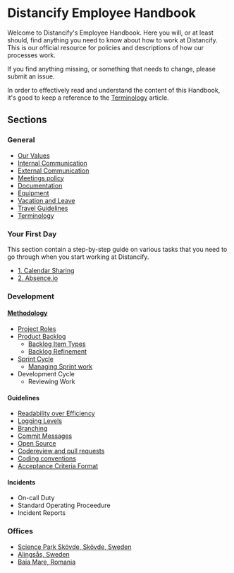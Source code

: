 # Distancify Employee Handbook

Welcome to Distancify's Employee Handbook. Here you will, or at least should, find anything you need to know about how to work at Distancify. This is our official resource for policies and descriptions of how our processes work.

If you find anything missing, or something that needs to change, please submit an issue.

In order to effectively read and understand the content of this Handbook, it's good to keep a reference to the [Terminology](general/terminology.md) article.

## Sections

### General

* [Our Values](general/our-values.md)
* [Internal Communication](general/internal-communication.md)
* [External Communication](general/external-communication.md)
* [Meetings policy](general/meetings-policy.md)
* [Documentation](general/documentation.md)
* [Equipment](general/equipment.md)
* [Vacation and Leave](general/calendar-vacation-and-leave.md)
* [Travel Guidelines](general/travel-guidelines.md)
* [Terminology](general/terminology.md)

### Your First Day

This section contain a step-by-step guide on various tasks that you need to go through when you start working at Distancify.

* [1. Calendar Sharing](first-day/1-calendar-sharing.md)
* [2. Absence.io](first-day/2-absence-io.md)

### Development

#### [Methodology](development/methodology.md)

* [Project Roles](development/methodology/project-roles.md)
* [Product Backlog](development/methodology/product-backlog/product-backlog.md)
  * [Backlog Item Types](development/methodology/product-backlog/backlog-item-types.md)
  * [Backlog Refinement](development/methodology/product-backlog/backlog-refinement.md)
* [Sprint Cycle](development/methodology/sprint-cycle/sprint-cycle.md)
  * [Managing Sprint work](development/methodology/sprint-cycle/managing-sprint-work.md)
* Development Cycle
  * Reviewing Work

#### Guidelines

* [Readability over Efficiency](development/guidelines/readability-over-efficiency.md)
* [Logging Levels](development/guidelines/logging-levels.md)
* [Branching](development/guidelines/branching.md)
* [Commit Messages](development/guidelines/commit-messages.md)
* [Open Source](development/guidelines/open-source.md)
* [Codereview and pull requests](development/guidelines/codereview.md)
* [Coding conventions](development/guidelines/coding-conventions.md)
* [Acceptance Criteria Format](development/guidelines/acceptance-criteria-format.md)


#### Incidents

* On-call Duty
* Standard Operating Proceedure
* Incident Reports

### Offices

* [Science Park Skövde, Skövde, Sweden](offices/skovde.md)
* [Alingsås, Sweden](offices/alingsas.md)
* [Baia Mare, Romania](offices/baiamare.md)
